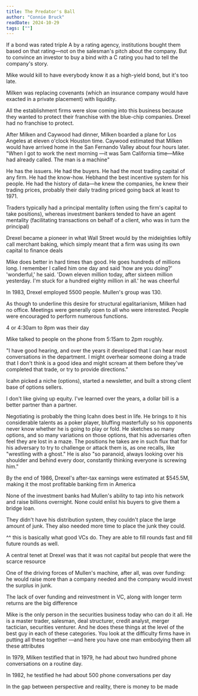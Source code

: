 ```yaml
---
title: The Predator's Ball
author: "Connie Bruck"
readDate: 2024-10-29
tags: [""]
---
```


If a bond was rated triple A by a rating agency, institutions bought them based on that rating—not on the salesman's pitch about the company. But to convince an investor to buy a bind with a C rating you had to tell the company's story.

Mike would kill to have everybody know it as a high-yield bond, but it's too late.

Milken was replacing covenants (which an insurance company would have exacted in a private placement) with liquidity.

All the establishment firms were slow coming into this business because they wanted to protect their franchise with the blue-chip companies. Drexel had no franchise to protect.

After Milken and Caywood had dinner, Milken boarded a plane for Los Angeles at eleven o'clock Houston time. Caywood estimated that Milken would have arrived home in the San Fernando Valley about four hours later. "When I got to work the next morning —it was 5am California time—Mike had already called. The man is a machine"

He has the issuers. He had the buyers. He had the most trading capital of any firm. He had the know-how. Hebhand the best incentive system for his people. He had the history of data—he knew the companies, he knew their trading prices, probably their daily trading priced going back at least to 1971.

Traders typically had a principal mentality (often using the firm's capital to take positions), whereas investment bankers tended to have an agent mentality (facilitating transactions on behalf of a client, who was in turn the principal)

Drexel became a pioneer in what Wall Street would by the mideighties loftily call merchant baking, which simply meant that a firm was using its own capital to finance deals

Mike does better in hard times than good. He goes hundreds of millions long. I remember I called him one day and said 'how are you doing?' 'wonderful,' he said. 'Down eleven million today, after sixteen million yesterday. I'm stuck for a hundred eighty million in all.' he was cheerful

In 1983, Drexel employed 5500 people. Mullen's group was 130.

As though to underline this desire for structural egalitarianism, Milken had no office. Meetings were generally open to all who were interested. People were encouraged to perform numerous functions.

4 or 4:30am to 8pm was their day

Mike talked to people on the phone from 5:15am to 2pm roughly.

"I have good hearing, and over the years it developed that I can hear most conversations in the department. I might overhear someone doing a trade that I don't think is a good idea and might scream at them before they've completed that trade, or try to provide directions."

Icahn picked a niche (options), started a newsletter, and built a strong client base of options sellers.

I don't like giving up equity. I've learned over the years, a dollar bill is a better partner than a partner.

Negotiating is probably the thing Icahn does best in life. He brings to it his considerable talents as a poker player, bluffing masterfully so his opponents never know whether he is going to play or fold. He sketches so many options, and so many variations on those options, that his adversaries often feel they are lost in a maze. The positions he takes are in such flux that for his adversary to try to challenge or attack them is, as one recalls, like "wrestling with a ghost." He is also "so paranoid, always looking over his shoulder and behind every door, constantly thinking everyone is screwing him."

By the end of 1986, Drexel's after-tax earnings were estimated at $545.5M, making it the most profitable banking firm in America

None of the investment banks had Mullen's ability to tap into his network and raise billions overnight. None could enlist his buyers to give them a bridge loan.

They didn't have his distribution system, they couldn't place the large amount of junk. They also needed more time to place the junk they could.

^^ this is basically what good VCs do. They are able to fill rounds fast and fill future rounds as well.

A central tenet at Drexel was that it was not capital but people that were the scarce resource

One of the driving forces of Mullen's machine, after all, was over funding: he would raise more than a company needed and the company would invest the surplus in junk.

The lack of over funding and reinvestment in VC, along with longer term returns are the big difference

Mike is the only person in the securities business today who can do it all. He is a master trader, salesman, deal structurer, credit analyst, merger tactician, securities venturer. And he does these things at the level of the best guy in each of these categories. You look at the difficulty firms have in putting all these together —and here you have one man embodying them all these attributes

In 1979, Milken testified that in 1979, he had about two hundred phone conversations on a routine day.

In 1982, he testified he had about 500 phone conversations per day

In the gap between perspective and reality, there is money to be made

